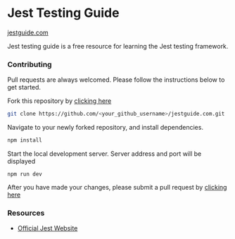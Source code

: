 # Jest Testing Guide

[jestguide.com](https://jestguide.com)

Jest testing guide is a free resource for learning the Jest testing framework.

### Contributing

Pull requests are always welcomed. Please follow the instructions below to get started.

Fork this repository by [clicking here](https://github.com/garrettbland/jestguide.com/fork)

```bash
git clone https://github.com/<your_github_username>/jestguide.com.git
```

Navigate to your newly forked repository, and install dependencies.

```bash
npm install
```

Start the local development server. Server address and port will be displayed

```
npm run dev
```

After you have made your changes, please submit a pull request by [clicking here](https://github.com/garrettbland/jestguide.com/compare)

### Resources

-   [Official Jest Website](https://jestjs.io/)
